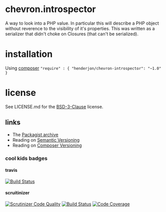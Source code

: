 # chevron.introspector

A way to look into a PHP value. In particular this will describe a PHP object
without reverence to the visibility of it's properties. This was written as a serializer
that didn't choke on Closures (that can't be serialized).

# installation

Using [composer](http://getcomposer.org/) `"require" : { "henderjon/chevron-introspector": "~1.0" }`

# license

See LICENSE.md for the [BSD-3-Clause](http://opensource.org/licenses/BSD-3-Clause) license.

## links

  - The [Packagist archive](https://packagist.org/packages/henderjon/chevron-introspector)
  - Reading on [Semantic Versioning](http://semver.org/)
  - Reading on [Composer Versioning](https://getcomposer.org/doc/01-basic-usage.md#package-versions)

### cool kids badges

#### travis

[![Build Status](https://travis-ci.org/henderjon/chevron.introspector.svg?branch=master)](https://travis-ci.org/henderjon/chevron.introspector)

#### scruitinizer

[![Scrutinizer Code Quality](https://scrutinizer-ci.com/g/henderjon/chevron.introspector/badges/quality-score.png?b=master)](https://scrutinizer-ci.com/g/henderjon/chevron.introspector/?branch=master)
[![Build Status](https://scrutinizer-ci.com/g/henderjon/chevron.introspector/badges/build.png?b=master)](https://scrutinizer-ci.com/g/henderjon/chevron.introspector/build-status/master)
[![Code Coverage](https://scrutinizer-ci.com/g/henderjon/chevron.introspector/badges/coverage.png?b=master)](https://scrutinizer-ci.com/g/henderjon/chevron.introspector/?branch=master)



